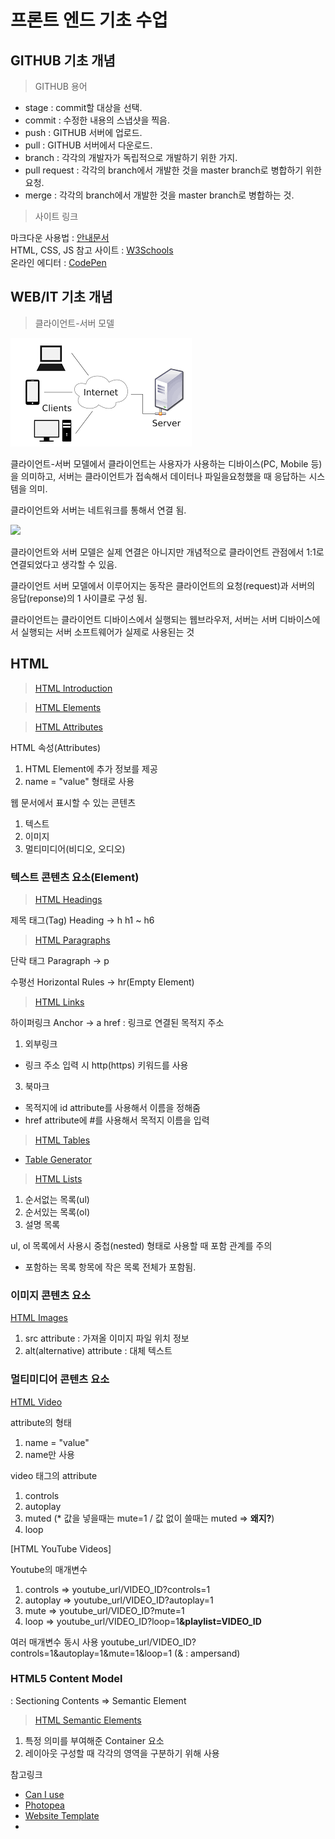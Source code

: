 # 프론트 엔드 기초 수업

## GITHUB 기초 개념

> GITHUB 용어

- stage : commit할 대상을 선택.
- commit : 수정한 내용의 스냅샷을 찍음.
- push : GITHUB 서버에 업로드.
- pull : GITHUB 서버에서 다운로드.
- branch : 각각의 개발자가 독립적으로 개발하기 위한 가지.
- pull request : 각각의 branch에서 개발한 것을 master branch로 병합하기 위한 요청.
- merge : 각각의 branch에서 개발한 것을 master branch로 병합하는 것.

> 사이트 링크

마크다운 사용법 : [안내문서](https://gist.github.com/ihoneymon/652be052a0727ad59601#this-is-a-h3)<br/>
HTML, CSS, JS 참고 사이트 : [W3Schools](https://www.w3schools.com/)<br/>
온라인 에디터 : [CodePen](https://codepen.io/trending)

## WEB/IT 기초 개념

> 클라이언트-서버 모델

<img src="https://github.com/bomm37/GREEN_WEEKEND-CLASS/blob/main/%EB%8B%A4%EC%9A%B4%EB%A1%9C%EB%93%9C.png" />

클라이언트-서버 모델에서 클라이언트는 사용자가 사용하는 디바이스(PC, Mobile 등)을 의미하고, 서버는 클라이언트가 접속해서 데이터나 파일을요청했을 때 응답하는 시스템을 의미.

클라이언트와 서버는 네트워크를 통해서 연결 됨.

<img src="https://s3-ap-northeast-2.amazonaws.com/opentutorials-user-file/course/2614/4971.png" width="400px" />

클라이언트와 서버 모델은 실제 연결은 아니지만 개념적으로 클라이언트 관점에서 1:1로 연결되었다고 생각할 수 있음.

클라이언트 서버 모델에서 이루어지는 동작은 클라이언트의 요청(request)과 서버의 응답(reponse)의 1 사이클로 구성 됨.

클라이언트는 클라이언트 디바이스에서 실행되는 웹브라우저, 서버는 서버 디바이스에서 실행되는 서버 소프트웨어가 실제로 사용된는 것

## HTML

> [HTML Introduction](https://www.w3schools.com/html/html_intro.asp)

> [HTML Elements](https://www.w3schools.com/html/html_elements.asp)

> [HTML Attributes](https://www.w3schools.com/html/html_attributes.asp)


HTML 속성(Attributes)
1) HTML Element에 추가 정보를 제공
2) name = "value" 형태로 사용

웹 문서에서 표시할 수 있는 콘텐츠
1) 텍스트
2) 이미지
3) 멀티미디어(비디오, 오디오)

### 텍스트 콘텐츠 요소(Element)

> [HTML Headings](https://www.w3schools.com/html/html_headings.asp)<br>
> 
제목 태그(Tag)
Heading -> h
h1 ~ h6

> [HTML Paragraphs](https://www.w3schools.com/html/html_paragraphs.asp)

단락 태그
Paragraph -> p

수평선
Horizontal Rules -> hr(Empty Element)

> [HTML Links](https://www.w3schools.com/html/html_links.asp)

하이퍼링크
Anchor -> a
href : 링크로 연결된 목적지 주소

1) 외부링크
- 링크 주소 입력 시 http(https) 키워드를 사용

3) 북마크
- 목적지에 id attribute를 사용해서 이름을 정해줌
- href attribute에 #를 사용해서 목적지 이름을 입력

> [HTML Tables](https://www.w3schools.com/html/html_tables.asp)

- [Table Generator](https://www.tablesgenerator.com/html_tables)

> [HTML Lists](https://www.w3schools.com/html/html_lists.asp)

1) 순서없는 목록(ul)
2) 순서있는 목록(ol)
3) 설명 목록

ul, ol 목록에서 사용시 중첩(nested) 형태로 사용할 때 포함 관계를 주의
- 포함하는 목록 항목에 작은 목록 전체가 포함됨.

### 이미지 콘텐츠 요소

[HTML Images](https://www.w3schools.com/html/html_images.asp)

1) src attribute : 가져올 이미지 파일 위치 정보
2) alt(alternative) attribute : 대체 텍스트

### 멀티미디어 콘텐츠 요소
[HTML Video](https://www.w3schools.com/html/html5_video.asp)

attribute의 형태
1) name = "value"
2) name만 사용

video 태그의 attribute
1) controls
2) autoplay
3) muted (* 값을 넣을때는 mute=1 / 값 없이 쓸때는 muted => <strong>왜지?</strong>)
4) loop

[HTML YouTube Videos]

Youtube의 매개변수
1) controls => youtube_url/VIDEO_ID?controls=1
2) autoplay => youtube_url/VIDEO_ID?autoplay=1
3) mute => youtube_url/VIDEO_ID?mute=1
4) loop => youtube_url/VIDEO_ID?loop=1<b>&playlist=VIDEO_ID</b>

여러 매개변수 동시 사용
youtube_url/VIDEO_ID?controls=1&autoplay=1&mute=1&loop=1 (& : ampersand)


### HTML5 Content Model
: Sectioning Contents
=> Semantic Element

> [HTML Semantic Elements](https://www.w3schools.com/html/html5_semantic_elements.asp)
 
1) 특정 의미를 부여해준 Container 요소
2) 레이아웃 구성할 때 각각의 영역을 구분하기 위해 사용

참고링크

- [Can I use](https://caniuse.com/)
- [Photopea](https://www.photopea.com/)
- [Website Template](https://freebiesbug.com/psd-freebies/piroll-design-template-agencypersonal-portfolio/)
- 
